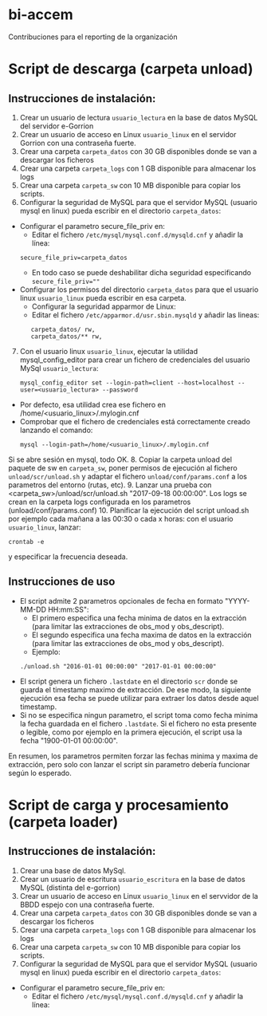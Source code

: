 # bi-accem
Contribuciones para el reporting de la organización

# Script de descarga (carpeta unload)

## Instrucciones de instalación:
1. Crear un usuario de lectura ```usuario_lectura``` en la base de datos MySQL del servidor e-Gorrion
2. Crear un usuario de acceso en Linux ```usuario_linux``` en el servidor Gorrion con una contraseña fuerte.
3. Crear una carpeta ```carpeta_datos``` con 30 GB disponibles donde se van a descargar los ficheros
4. Crear una carpeta ```carpeta_logs``` con 1 GB disponible para almacenar los logs
5. Crear una carpeta ```carpeta_sw``` con 10 MB disponible para copiar los scripts.
6. Configurar la seguridad de MySQL para que el servidor MySQL (usuario mysql en linux) pueda escribir en el directorio ```carpeta_datos```:
- Configurar el parametro secure_file_priv en: 
  - Editar el fichero ```/etc/mysql/mysql.conf.d/mysqld.cnf``` y añadir la línea: 
  ```
  secure_file_priv=carpeta_datos
  ```
  - En todo caso se puede deshabilitar dicha seguridad especificando ```secure_file_priv=""```
- Configurar los permisos del directorio ```carpeta_datos``` para que el usuario linux ```usuario_linux``` pueda escribir en esa carpeta.
  - Configurar la seguridad apparmor de Linux:
  - Editar el fichero ```/etc/apparmor.d/usr.sbin.mysqld``` y añadir las lineas:
  ```
     carpeta_datos/ rw,
     carpeta_datos/** rw,
     ```
7. Con el usuario linux ```usuario_linux```, ejecutar la utilidad mysql_config_editor para crear un fichero de credenciales del usuario MySql ```usuario_lectura```:
    ```
    mysql_config_editor set --login-path=client --host=localhost --user=<usuario_lectura> --password
    ```
  - Por defecto, esa utilidad crea ese fichero en /home/<usuario_linux>/.mylogin.cnf
  - Comprobar que el fichero de credenciales está correctamente creado lanzando el comando:
    ```
    mysql --login-path=/home/<usuario_linux>/.mylogin.cnf
    ```
   Si se abre sesión en mysql, todo OK.
8. Copiar la carpeta unload del paquete de sw en ```carpeta_sw```, poner permisos de ejecución al fichero ```unload/scr/unload.sh``` y adaptar el fichero ```unload/conf/params.conf``` a los parametros del entorno (rutas, etc).
9. Lanzar una prueba con <carpeta_sw>/unload/scr/unload.sh "2017-09-18 00:00:00". Los logs se crean en la carpeta logs configurada en los parametros (unload/conf/params.conf)
10. Planificar la ejecución del script unload.sh por ejemplo cada mañana a las 00:30 o cada x horas: con el usuario ```usuario_linux```, lanzar: 
```
crontab -e
```
y especificar la frecuencia deseada.

## Instrucciones de uso
- El script admite 2 parametros opcionales de fecha en formato "YYYY-MM-DD HH:mm:SS": 
  - El primero especifica una fecha minima de datos en la extracción (para limitar las extracciones de obs_mod y obs_descript).
  - El segundo especifica una fecha maxima de datos en la extracción (para limitar las extracciones de obs_mod y obs_descript).
  - Ejemplo: 
  ```
  ./unload.sh "2016-01-01 00:00:00" "2017-01-01 00:00:00"
  ```
- El script genera un fichero ```.lastdate``` en el directorio ```scr``` donde se guarda el timestamp maximo de extracción. De ese modo, la siguiente ejecución esa fecha se puede utilizar para extraer los datos desde aquel timestamp.
- Si no se especifica ningun parametro, el script toma como fecha minima la fecha guardada en el fichero ```.lastdate```. Si el fichero no esta presente o legible, como por ejemplo en la primera ejecución, el script usa la fecha "1900-01-01 00:00:00".

En resumen, los parametros permiten forzar las fechas minima y maxima de extracción, pero solo con lanzar el script sin parametro debería funcionar según lo esperado.

# Script de carga y procesamiento (carpeta loader)

## Instrucciones de instalación:

1. Crear una base de datos MySql.
2. Crear un usuario de escritura ```usuario_escritura``` en la base de datos MySQL (distinta del e-gorrion)
3. Crear un usuario de acceso en Linux ```usuario_linux``` en el servvidor de la BBDD espejo con una contraseña fuerte.
3. Crear una carpeta ```carpeta_datos``` con 30 GB disponibles donde se van a descargar los ficheros
4. Crear una carpeta ```carpeta_logs``` con 1 GB disponible para almacenar los logs
5. Crear una carpeta ```carpeta_sw``` con 10 MB disponible para copiar los scripts.
6. Configurar la seguridad de MySQL para que el servidor MySQL (usuario mysql en linux) pueda escribir en el directorio ```carpeta_datos```:
- Configurar el parametro secure_file_priv en: 
  - Editar el fichero ```/etc/mysql/mysql.conf.d/mysqld.cnf``` y añadir la línea: 
 
